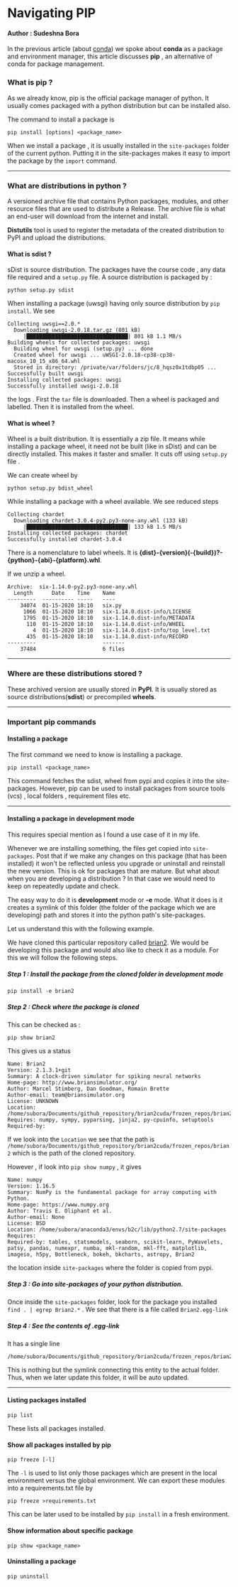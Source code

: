 # Navigating PIP 

#### Author : Sudeshna Bora 

In the previous article (about [conda](https://github.com/SudeshnaBora/Knowledge-Bucket/blob/main/Python/NavigatingConda.md)) we spoke about <b>conda</b> as a package 
and environment manager, this article discusses <b>pip</b> , an alternative of conda for package management. 

### What is pip ?

As we already know, pip is the official package manager of python. 
It usually comes packaged with a python distribution but can be installed also. 

The command to install a package is 

```
pip install [options] <package_name>
```

When we install a package , it is usually installed in the ```site-packages``` folder of the current python. 
Putting it in the site-packages makes it easy to import the package by the ```import``` command.

---

### What are distributions in python ? 

A versioned archive file that contains Python packages, modules, and other resource files that are used to distribute a Release. 
The archive file is what an end-user will download from the internet and install.

<b>Distutils</b> tool is used to register the metadata of the created distribution to PyPI and upload the distributions.

#### What is sdist ? 

sDist is source distribution. The packages have the course code , any data file required and a ```setup.py``` file.
A source distribution is packaged by : 

```
python setup.py sdist
```
When installing a package (uwsgi) having only source distribution by ```pip install```. 
We see 

```
Collecting uwsgi==2.0.*
  Downloading uwsgi-2.0.18.tar.gz (801 kB)
     |████████████████████████████████| 801 kB 1.1 MB/s
Building wheels for collected packages: uwsgi
  Building wheel for uwsgi (setup.py) ... done
  Created wheel for uwsgi ... uWSGI-2.0.18-cp38-cp38-macosx_10_15_x86_64.whl
  Stored in directory: /private/var/folders/jc/8_hqsz0x1tdbp05 ...
Successfully built uwsgi
Installing collected packages: uwsgi
Successfully installed uwsgi-2.0.18
```
the logs . 
First the ```tar``` file is downloaded. 
Then a wheel is packaged and labelled.
Then it is installed from the wheel. 

#### What is wheel ?

Wheel is a built distribution. It is essentially a zip file.
It means while installing a package wheel, it need not be built (like in sDist) and can be directly installed. 
This makes it faster and smaller. It cuts off using ```setup.py``` file .

We can create wheel by 

```
python setup.py bdist_wheel
```

While installing a package with a wheel available. 
We see reduced steps 

```
Collecting chardet
  Downloading chardet-3.0.4-py2.py3-none-any.whl (133 kB)
     |████████████████████████████████| 133 kB 1.5 MB/s
Installing collected packages: chardet
Successfully installed chardet-3.0.4
```

There is a nomenclature to label wheels. It is <b>{dist}-{version}(-{build})?-{python}-{abi}-{platform}.whl</b>.

If we unzip a wheel. 

```
Archive:  six-1.14.0-py2.py3-none-any.whl
  Length      Date    Time    Name
---------  ---------- -----   ----
    34074  01-15-2020 18:10   six.py
     1066  01-15-2020 18:10   six-1.14.0.dist-info/LICENSE
     1795  01-15-2020 18:10   six-1.14.0.dist-info/METADATA
      110  01-15-2020 18:10   six-1.14.0.dist-info/WHEEL
        4  01-15-2020 18:10   six-1.14.0.dist-info/top_level.txt
      435  01-15-2020 18:10   six-1.14.0.dist-info/RECORD
---------                     -------
    37484                     6 files
```

---

### Where are these distributions stored ?

These archived version are usually stored in <b>PyPI</b>. 
It is usually stored as source distributions(<b>sdist</b>) or precompiled <b>wheels</b>.

---

### Important pip commands

#### Installing a package

The first command we need to know is installing a package. 

```
pip install <package_name>
```
This command fetches the sdist, wheel from pypi and copies it into the site-packages. 
However, pip can be used to install packages from source tools (vcs) , local folders , requirement files etc. 

---

#### Installing a package in development mode

This requires special mention as I found a use case of it in my life.

Whenever we are installing something, the files get copied into ```site-packages```. 
Post that if we make any changes on this package (that has been installed) it won't be reflected unless you upgrade or uninstall and reinstall the new version.
This is ok for packages that are mature. 
But what about when you are developing a distribution ? 
In that case we would need to keep on repeatedly update and check. 

The easy way to do it is <b>development</b> mode or <b>-e</b> mode.
What it does is it creates a symlink of this folder (the folder of the package which we are developing) path and stores it into the python path's site-packages. 

Let us understand this with the following example. 

We have cloned this particular repository called [brian2](https://github.com/brian-team/brian2).
We would be developing this package and would also like to check it as a module. 
For this we will follow the following steps. 

##### Step 1 : Install the package from the cloned folder in development mode

```
pip install -e brian2
```
##### Step 2 : Check where the package is cloned 

This can be checked as : 

```
pip show brian2
```
This gives us a status 

```
Name: Brian2
Version: 2.1.3.1+git
Summary: A clock-driven simulator for spiking neural networks
Home-page: http://www.briansimulator.org/
Author: Marcel Stimberg, Dan Goodman, Romain Brette
Author-email: team@briansimulator.org
License: UNKNOWN
Location: /home/subora/Documents/github_repository/brian2cuda/frozen_repos/brian2
Requires: numpy, sympy, pyparsing, jinja2, py-cpuinfo, setuptools
Required-by: 
```

If we look into the ```Location``` we see that the path is ```/home/subora/Documents/github_repository/brian2cuda/frozen_repos/brian2``` which is the path of
the cloned repository. 

However , if look into ```pip show numpy``` , it gives 

```
Name: numpy
Version: 1.16.5
Summary: NumPy is the fundamental package for array computing with Python.
Home-page: https://www.numpy.org
Author: Travis E. Oliphant et al.
Author-email: None
License: BSD
Location: /home/subora/anaconda3/envs/b2c/lib/python2.7/site-packages
Requires: 
Required-by: tables, statsmodels, seaborn, scikit-learn, PyWavelets, patsy, pandas, numexpr, numba, mkl-random, mkl-fft, matplotlib, imageio, h5py, Bottleneck, bokeh, bkcharts, astropy, Brian2

```
the location inside ```site-packages``` where the folder is copied from pypi. 

##### Step 3 : Go into site-packages of your python distribution.

Once inside the ```site-packages``` folder, look for the package you installed ```find . | egrep Brian2.*``` .
We see that there is a file called ```Brian2.egg-link```

##### Step 4 : See the contents of <module>.egg-link
  
It has a single line 

```
/home/subora/Documents/github_repository/brian2cuda/frozen_repos/brian2

```

This is nothing but the symlink connecting this entity to the actual folder.
Thus, when we later update this folder, it will be auto updated.

---

#### Listing packages installed 

```
pip list
```
These lists all packages installed. 

#### Show all packages installed by pip

```
pip freeze [-l]
```

The ```-l``` is used to list only those packages which are present in the local environment versus the global environment.
We can export these modules into a requirements.txt file by 

```
pip freeze >requirements.txt
```

This can be later used to be installed by ```pip install``` in a fresh environment.

#### Show information about specific package

```
pip show <package_name>
```

#### Uninstalling a package

```
pip uninstall
```

